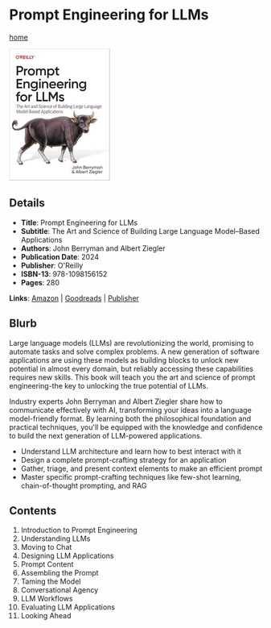 # Prompt Engineering for LLMs

[home](../)

![Cover Image](prompt-engineering-for-llms.jpeg)

## Details

* **Title**: Prompt Engineering for LLMs
* **Subtitle**: The Art and Science of Building Large Language Model–Based Applications
* **Authors**: John Berryman and Albert Ziegler
* **Publication Date**: 2024
* **Publisher**: O'Reilly
* **ISBN-13**: 978-1098156152
* **Pages**: 280


**Links**: [Amazon](https://a.co/d/eyWEQ4A) |
[Goodreads](https://www.goodreads.com/book/show/213739653-prompt-engineering-for-llms) |
[Publisher](https://www.oreilly.com/library/view/prompt-engineering-for/9781098156145/)

## Blurb

Large language models (LLMs) are revolutionizing the world, promising to automate tasks and solve complex problems. A new generation of software applications are using these models as building blocks to unlock new potential in almost every domain, but reliably accessing these capabilities requires new skills. This book will teach you the art and science of prompt engineering-the key to unlocking the true potential of LLMs.

Industry experts John Berryman and Albert Ziegler share how to communicate effectively with AI, transforming your ideas into a language model-friendly format. By learning both the philosophical foundation and practical techniques, you'll be equipped with the knowledge and confidence to build the next generation of LLM-powered applications.

* Understand LLM architecture and learn how to best interact with it
* Design a complete prompt-crafting strategy for an application
* Gather, triage, and present context elements to make an efficient prompt
* Master specific prompt-crafting techniques like few-shot learning, chain-of-thought prompting, and RAG

## Contents

1. Introduction to Prompt Engineering
2. Understanding LLMs
3. Moving to Chat
4. Designing LLM Applications
5. Prompt Content
6. Assembling the Prompt
7. Taming the Model
8. Conversational Agency
9. LLM Workflows
10. Evaluating LLM Applications
11. Looking Ahead
